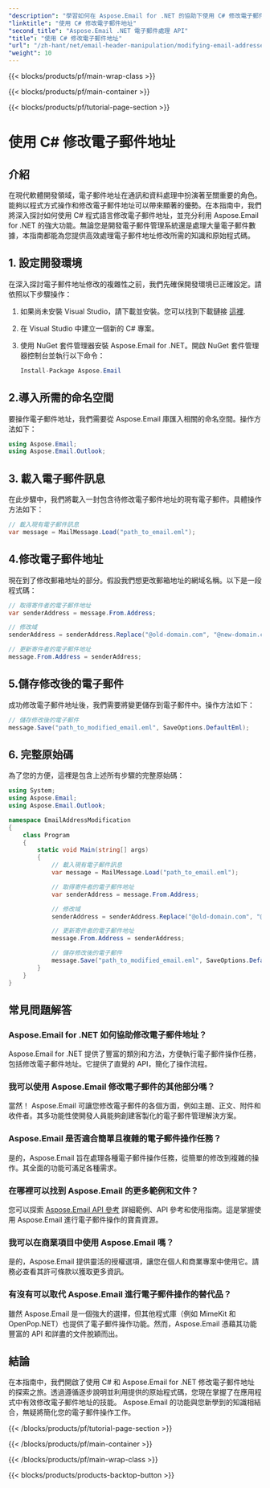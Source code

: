 ```yaml
---
"description": "學習如何在 Aspose.Email for .NET 的協助下使用 C# 修改電子郵件地址。請按照本逐步指南，有效地操作電子郵件地址。"
"linktitle": "使用 C# 修改電子郵件地址"
"second_title": "Aspose.Email .NET 電子郵件處理 API"
"title": "使用 C# 修改電子郵件地址"
"url": "/zh-hant/net/email-header-manipulation/modifying-email-addresses-with-csharp/"
"weight": 10
---
```


{{< blocks/products/pf/main-wrap-class >}}

{{< blocks/products/pf/main-container >}}

{{< blocks/products/pf/tutorial-page-section >}}

# 使用 C# 修改電子郵件地址


## 介紹

在現代軟體開發領域，電子郵件地址在通訊和資料處理中扮演著至關重要的角色。能夠以程式方式操作和修改電子郵件地址可以帶來顯著的優勢。在本指南中，我們將深入探討如何使用 C# 程式語言修改電子郵件地址，並充分利用 Aspose.Email for .NET 的強大功能。無論您是開發電子郵件管理系統還是處理大量電子郵件數據，本指南都能為您提供高效處理電子郵件地址修改所需的知識和原始程式碼。


## 1. 設定開發環境

在深入探討電子郵件地址修改的複雜性之前，我們先確保開發環境已正確設定。請依照以下步驟操作：

1. 如果尚未安裝 Visual Studio，請下載並安裝。您可以找到下載鏈接 [這裡](https://visualstudio。microsoft.com/downloads/).

2. 在 Visual Studio 中建立一個新的 C# 專案。

3. 使用 NuGet 套件管理器安裝 Aspose.Email for .NET。開啟 NuGet 套件管理器控制台並執行以下命令：
   
   ```csharp
   Install-Package Aspose.Email
   ```

## 2.導入所需的命名空間

要操作電子郵件地址，我們需要從 Aspose.Email 庫匯入相關的命名空間。操作方法如下：

```csharp
using Aspose.Email;
using Aspose.Email.Outlook;
```

## 3. 載入電子郵件訊息

在此步驟中，我們將載入一封包含待修改電子郵件地址的現有電子郵件。具體操作方法如下：

```csharp
// 載入現有電子郵件訊息
var message = MailMessage.Load("path_to_email.eml");
```

## 4.修改電子郵件地址

現在到了修改郵箱地址的部分。假設我們想更改郵箱地址的網域名稱。以下是一段程式碼：

```csharp
// 取得寄件者的電子郵件地址
var senderAddress = message.From.Address;

// 修改域
senderAddress = senderAddress.Replace("@old-domain.com", "@new-domain.com");

// 更新寄件者的電子郵件地址
message.From.Address = senderAddress;
```

## 5.儲存修改後的電子郵件

成功修改電子郵件地址後，我們需要將變更儲存到電子郵件中。操作方法如下：

```csharp
// 儲存修改後的電子郵件
message.Save("path_to_modified_email.eml", SaveOptions.DefaultEml);
```

## 6. 完整原始碼

為了您的方便，這裡是包含上述所有步驟的完整原始碼：

```csharp
using System;
using Aspose.Email;
using Aspose.Email.Outlook;

namespace EmailAddressModification
{
    class Program
    {
        static void Main(string[] args)
        {
            // 載入現有電子郵件訊息
            var message = MailMessage.Load("path_to_email.eml");

            // 取得寄件者的電子郵件地址
            var senderAddress = message.From.Address;

            // 修改域
            senderAddress = senderAddress.Replace("@old-domain.com", "@new-domain.com");

            // 更新寄件者的電子郵件地址
            message.From.Address = senderAddress;

            // 儲存修改後的電子郵件
            message.Save("path_to_modified_email.eml", SaveOptions.DefaultEml);
        }
    }
}
```

## 常見問題解答

### Aspose.Email for .NET 如何協助修改電子郵件地址？

Aspose.Email for .NET 提供了豐富的類別和方法，方便執行電子郵件操作任務，包括修改電子郵件地址。它提供了直覺的 API，簡化了操作流程。

### 我可以使用 Aspose.Email 修改電子郵件的其他部分嗎？

當然！ Aspose.Email 可讓您修改電子郵件的各個方面，例如主題、正文、附件和收件者。其多功能性使開發人員能夠創建客製化的電子郵件管理解決方案。

### Aspose.Email 是否適合簡單且複雜的電子郵件操作任務？

是的，Aspose.Email 旨在處理各種電子郵件操作任務，從簡單的修改到複雜的操作。其全面的功能可滿足各種需求。

### 在哪裡可以找到 Aspose.Email 的更多範例和文件？

您可以探索 [Aspose.Email API 參考](https://reference.aspose.com/email/net/) 詳細範例、API 參考和使用指南。這是掌握使用 Aspose.Email 進行電子郵件操作的寶貴資源。

### 我可以在商業項目中使用 Aspose.Email 嗎？

是的，Aspose.Email 提供靈活的授權選項，讓您在個人和商業專案中使用它。請務必查看其許可條款以獲取更多資訊。

### 有沒有可以取代 Aspose.Email 進行電子郵件操作的替代品？

雖然 Aspose.Email 是一個強大的選擇，但其他程式庫（例如 MimeKit 和 OpenPop.NET）也提供了電子郵件操作功能。然而，Aspose.Email 憑藉其功能豐富的 API 和詳盡的文件脫穎而出。

## 結論

在本指南中，我們開啟了使用 C# 和 Aspose.Email for .NET 修改電子郵件地址的探索之旅。透過遵循逐步說明並利用提供的原始程式碼，您現在掌握了在應用程式中有效修改電子郵件地址的技能。 Aspose.Email 的功能與您新學到的知識相結合，無疑將簡化您的電子郵件操作工作。

{{< /blocks/products/pf/tutorial-page-section >}}

{{< /blocks/products/pf/main-container >}}

{{< /blocks/products/pf/main-wrap-class >}}

{{< blocks/products/products-backtop-button >}}